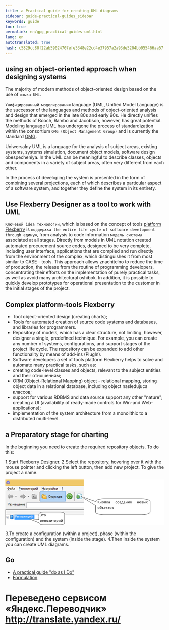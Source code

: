 ```yaml
---
title: a Practical guide for creating UML diagrams
sidebar: guide-practical-guides_sidebar
keywords: guide
toc: true
permalink: en/gpg_practical-guides-uml.html
lang: en 
autotranslated: true 
hash: c5829cc80f22ab59024707efe5348e22cd4e37957a2a93de5204bb055466aa67
---
```


## using an object-oriented approach when designing systems

The majority of modern methods of object-oriented design based on the use of `языка UML`.

`Унифицированный моделирования` language (UML, Unified Model Language) is the successor of the languages and methods of object-oriented analysis and design that emerged in the late 80s and early 90s. He directly unifies the methods of Booch, Rambo and Jacobson, however, has great potential. Modeling language UML has undergone the process of standardization within the consortium `OMG (Object Management Group)` and is currently the standard [OMG](http://www.omg.org/spec/UML/).

Uniwersalny UML is a language for the analysis of subject areas, existing systems, systems simulation, document object models, software design obespecheniya. In the UML can be meaningful to describe classes, objects and components in a variety of subject areas, often very different from each other.

In the process of developing the system is presented in the form of combining several projections, each of which describes a particular aspect of a software system, and together they define the system in its entirety.

## Use Flexberry Designer as a tool to work with UML

`Ключевой idea технологии`, which is based on the concept of tools [platform Flexberry](fp_landing_page.html) is `поддержка the entire life cycle of software development through единую`, from analysis to code information `модель системы` associated at all stages. 
Directly from models in UML notation created automated procurement source codes, designed to be very complete, including user interface, applications that are compiled and run directly from the environment of the complex, which distinguishes it from most similar to CASE - tools. 
This approach allows znachitelno to reduce the time of production, the release from the routine of programming developers, concentrating their efforts on the implementation of purely practical tasks, as well as avoid many architectural oshibok. In addition, it is possible to quickly develop prototypes for operational presentation to the customer in the initial stages of the project.

## Complex platform-tools Flexberry

* Tool object-oriented design (creating charts);
* Tools for automated creation of source code systems and databases, and libraries for programmers.
* Repository of models, which has a clear structure, not limiting, however, designer a single, predefined technique. For example, you can create any number of systems, configurations, and support stages of the project life cycle. The repository can be expanded to add other functionality by means of add-ins (PlugIn).
* Software developers a set of tools platform Flexberry helps to solve and automate many practical tasks, such as: 
* creating code-level classes and objects, relevant to the subject entities and their отношениям; 
* ORM (Object-Relational Mapping) object - relational mapping, storing object data in a relational database, including object nasledujuca классов; 
* support for various RDBMS and data source support any other "nature"; 
creating a UI (availability of ready-made controls for Win-and Web-applications);
* implementation of the system architecture from a monolithic to a distributed multi-level.

## a Preparatory stage for charting

In the beginning you need to create the required repository objects. To do this:

1.Start [Flexberry Designer](fd_landing_page.html). 
2.Select the repository, hovering over it with the mouse pointer and clicking the left button, then add new project. To give the project a name.

![](/images/pages/guides/flexberry-designer/create-repository.png)

3.To create a configuration (within a project), phase (within the configuration) and the system (inside the stage). 
4.Then inside the system you can create UML diagrams.

## Go

* [A practical guide "do as I Do"](gpg_landing-page.html) <i class="fa fa-arrow-up" aria-hidden="true"></i>
* [Formulation](gpg_formulation-problem.html) <i class="fa fa-arrow-right" aria-hidden="true"></i>



 # Переведено сервисом «Яндекс.Переводчик» http://translate.yandex.ru/